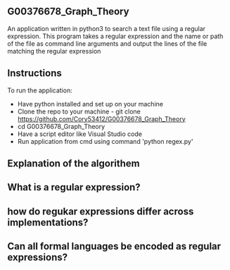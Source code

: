 ## G00376678_Graph_Theory
An application written in python3 to search a text file using a regular expression. This program takes a regular expression and the name or path of the file as command line arguments and output the lines of the file matching the regular expression

## Instructions
To run the application:
* Have python installed and set up on your machine 
* Clone the repo to your machine - git clone https://github.com/Cory53412/G00376678_Graph_Theory
* cd G00376678_Graph_Theory
* Have a script editor like Visual Studio code
* Run application from cmd using command 'python regex.py'

## Explanation of the algorithem

## What is a regular expression?

## how do regukar expressions differ across implementations?

## Can all formal languages be encoded as regular expressions?
